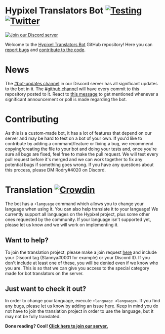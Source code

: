 # Hypixel Translators Bot [![Testing](https://github.com/Hypixel-Translators/hypixel-translators-bot/actions/workflows/test.yml/badge.svg)](https://github.com/Hypixel-Translators/hypixel-translators-bot/actions/workflows/test.yml) [![Twitter](https://img.shields.io/twitter/follow/HTranslators?style=social)](https://twitter.com/HTranslators)
[![Join our Discord server](https://discordapp.com/api/guilds/549503328472530974/widget.png?style=banner2)](https://discord.gg/rcT948A)

Welcome to the [Hypixel Translators Bot](https://discord.gg/rcT948A) GitHub repository! Here you can [report bugs](https://github.com/Hypixel-Translators/hypixel-translators-bot/issues) and [contribute to the code](https://github.com/Hypixel-Translators/hypixel-translators-bot/pulls).

# News
The [#bot-updates channel](https://discord.com/channels/549503328472530974/732587569744838777) in our Discord server has all significant updates to the bot in it. The [#github channel](https://discord.com/channels/549503328472530974/758314105328762912) will have every commit to this repository posted to it. React to [this message](https://discord.com/channels/549503328472530974/762341271611506708/800415711864029204) to get mentioned whenever a significant announcement or poll is made regarding the bot.

# Contributing
As this is a custom-made bot, it has a lot of features that depend on our server and may be hard to test on a bot of your own. If you'd like to contribute by adding a command/feature or fixing a bug, we recommend copying/creating the file to your bot and doing your tests and, once you're sure all bugs are fixed, feel free to make the pull request. We will test every pull request before it's merged and we can work together to fix any potential bugs if something goes wrong. If you have any questions about this process, please DM Rodry#4020 on Discord.

# Translation [![Crowdin](https://badges.crowdin.net/hypixel-translators-bot/localized.svg)](https://crowdin.com/project/hypixel-translators-bot)
The bot has a `+language` command which allows you to change your language when using it. You can also help translate it to your language! We currently support all languages on the Hypixel project, plus some other ones requested by the community. If your language isn't supported yet, please let us know and we will work on implementing it.

## Want to help?
To join the translation project, please make a join request [here](https://crowdin.com/project/hypixel-translators-bot) and include your Discord tag (Stannya#0001 for example) or your Discord ID. If you don't include at least one of these, you will be denied even if we know who you are. This is so that we can give you access to the special category made for bot translators on the server.

## Just want to check it out?
In order to change your language, execute `+language <language>`. If you find any bugs, please let us know by adding an issue [here](https://github.com/Hypixel-Translators/hypixel-translators-bot/issues). Keep in mind you do not have to join the translation project in order to use the language, but it may not be fully translated. 

**Done reading? Cool! [Click here to join our server.](https://discord.gg/rcT948A)**
